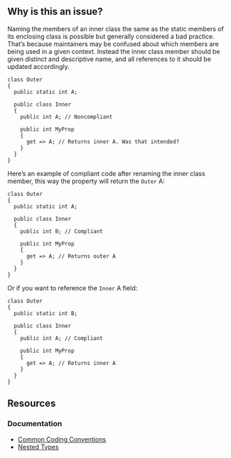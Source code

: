## Why is this an issue?
 
Naming the members of an inner class the same as the static members of its enclosing class is possible but generally considered a bad practice. That’s because maintainers may be confused about which members are being used in a given context. Instead the inner class member should be given distinct and descriptive name, and all references to it should be updated accordingly.

    class Outer
    {
      public static int A;
    
      public class Inner
      {
        public int A; // Noncompliant
    
        public int MyProp
        {
          get => A; // Returns inner A. Was that intended?
        }
      }
    }

Here’s an example of compliant code after renaming the inner class member, this way the property will return the `Outer` A:

    class Outer
    {
      public static int A;
    
      public class Inner
      {
        public int B; // Compliant
    
        public int MyProp
        {
          get => A; // Returns outer A
        }
      }
    }

Or if you want to reference the `Inner` A field:

    class Outer
    {
      public static int B;
    
      public class Inner
      {
        public int A; // Compliant
    
        public int MyProp
        {
          get => A; // Returns inner A
        }
      }
    }

## Resources
 
### Documentation
 
- [Common Coding Conventions](https://learn.microsoft.com/en-us/dotnet/csharp/fundamentals/coding-style/coding-conventions)
- [Nested Types](https://learn.microsoft.com/en-us/dotnet/csharp/programming-guide/classes-and-structs/nested-types)